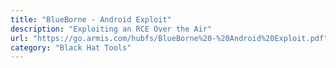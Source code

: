 ```yaml
---
title: "BlueBorne - Android Exploit"
description: "Exploiting an RCE Over the Air"
url: "https://go.armis.com/hubfs/BlueBorne%20-%20Android%20Exploit.pdf"
category: "Black Hat Tools"
---
```

